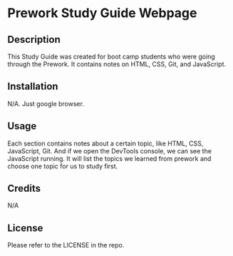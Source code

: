 # Prework Study Guide Webpage

## Description

This Study Guide was created for boot camp students who were going through the Prework. It contains notes on HTML, CSS, Git, and JavaScript.

## Installation

N/A. Just google browser.

## Usage

Each section contains notes about a certain topic, like HTML, CSS, JavaScript, Git. And if we open the DevTools console, we can see the JavaScript running. It will list the topics we learned from prework and choose one topic for us to study first.

## Credits

N/A

## License

Please refer to the LICENSE in the repo.
